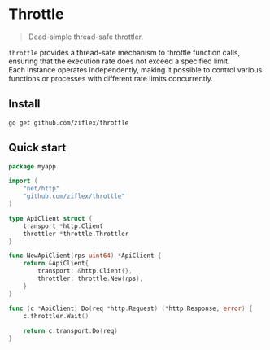 # Throttle
> Dead-simple thread-safe throttler.

``throttle`` provides a thread-safe mechanism to throttle function calls, ensuring that the execution rate does not exceed a specified limit.    
Each instance operates independently, making it possible to control various functions or processes with different rate limits concurrently.

## Install
```shell
go get github.com/ziflex/throttle
```

## Quick start

```go
package myapp

import (
	"net/http"
	"github.com/ziflex/throttle"
)

type ApiClient struct {
	transport *http.Client
	throttler *throttle.Throttler
}

func NewApiClient(rps uint64) *ApiClient {
	return &ApiClient{
		transport: &http.Client{},
		throttler: throttle.New(rps),
    }
}

func (c *ApiClient) Do(req *http.Request) (*http.Response, error) {
	c.throttler.Wait()
	
	return c.transport.Do(req)
}
```